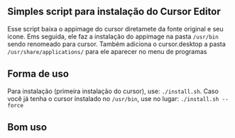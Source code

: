 ## Simples script para instalação do Cursor Editor
Esse script baixa o appimage do cursor diretamete da fonte original e seu icone. Ems seguida, ele faz a instalação do appimage na pasta ```/usr/bin``` sendo renomeado para cursor. Também adiciona o cursor.desktop a pasta ``` /usr/share/applications/ ``` para ele aparecer no menu de programas

## Forma de uso
Para instalação (primeira instalação do cursor), use: ```./install.sh```. Caso você já tenha o cursor instalado no ```/usr/bin```, use no lugar: ```./install.sh --force```

## Bom uso